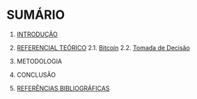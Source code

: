 # <a name="sumario">SUMÁRIO</a>

1. [INTRODUÇÃO](https://github.com/eliabejr/bitcoin-price-analysis/blob/master/portuguese/1.introducao.md)

1. [REFERENCIAL TEÓRICO](https://github.com/eliabejr/bitcoin-price-analysis/portuguese/2.referencial-teorico.md)
    2.1. [Bitcoin](https://github.com/eliabejr/bitcoin-price-analysis/portuguese/2.referencial-teorico.md#bitcoin)
    2.2. [Tomada de Decisão](https://github.com/eliabejr/bitcoin-price-analysis/portuguese/2.referencial-teorico.md#decisao)

1. METODOLOGIA

1. CONCLUSÃO

1. [REFERÊNCIAS BIBLIOGRÁFICAS](https://github.com/eliabejr/bitcoin-price-analysis/blob/master/portuguese/5.referencias.md)